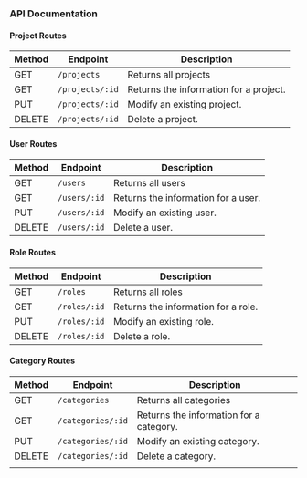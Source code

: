 ### API Documentation


#### Project Routes

| Method | Endpoint                        | Description                                        |
|--------|---------------------------------|----------------------------------------------------|
| GET    | `/projects`         | Returns all projects       |
| GET    | `/projects/:id`         | Returns the information for a project.       |
| PUT    | `/projects/:id`         | Modify an existing project.                   |
| DELETE | `/projects/:id`         | Delete a project.                            |

#### User Routes

| Method | Endpoint                        | Description                                        |
|--------|---------------------------------|----------------------------------------------------|
| GET    | `/users`         | Returns all users       |
| GET    | `/users/:id`         | Returns the information for a user.       |
| PUT    | `/users/:id`         | Modify an existing user.                   |
| DELETE | `/users/:id`         | Delete a user.                            |

#### Role Routes

| Method | Endpoint                        | Description                                        |
|--------|---------------------------------|----------------------------------------------------|
| GET    | `/roles`         | Returns all roles       |
| GET    | `/roles/:id`         | Returns the information for a role.       |
| PUT    | `/roles/:id`         | Modify an existing role.                   |
| DELETE | `/roles/:id`         | Delete a role.                            |

#### Category Routes

| Method | Endpoint                        | Description                                        |
|--------|---------------------------------|----------------------------------------------------|
| GET    | `/categories`         | Returns all categories       |
| GET    | `/categories/:id`         | Returns the information for a category.       |
| PUT    | `/categories/:id`         | Modify an existing category.                   |
| DELETE | `/categories/:id`         | Delete a category.                            |
              |

